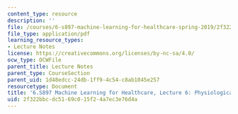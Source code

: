 ```yaml
---
content_type: resource
description: ''
file: /courses/6-s897-machine-learning-for-healthcare-spring-2019/2f322bbcdc5169c015f24a7ec3e76d4a_MIT6_S897S19_lec6.pdf
file_type: application/pdf
learning_resource_types:
- Lecture Notes
license: https://creativecommons.org/licenses/by-nc-sa/4.0/
ocw_type: OCWFile
parent_title: Lecture Notes
parent_type: CourseSection
parent_uid: 1d48edcc-24db-1ff9-4c54-c8ab1045e257
resourcetype: Document
title: '6.S897 Machine Learning for Healthcare, Lecture 6: Physiological Time-Series'
uid: 2f322bbc-dc51-69c0-15f2-4a7ec3e76d4a
---
```

